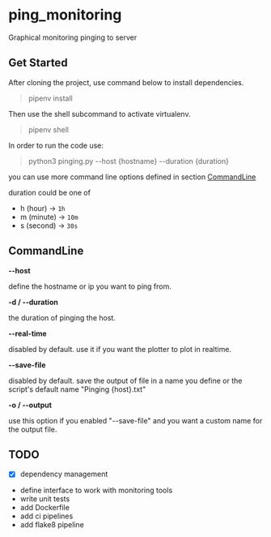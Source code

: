 # ping_monitoring
Graphical monitoring pinging to server 

Get Started
---
After cloning the project, use command below to install dependencies.
> pipenv install

Then use the shell subcommand to activate virtualenv.
> pipenv shell

In order to run the code use:
> python3 pinging.py --host {hostname} --duration {duration}

you can use more command line options defined in section [CommandLine](#commandline)

duration could be one of
* h (hour) -> `1h`
* m (minute) -> `10m`
* s (second) -> `30s`

## CommandLine

**--host**

define the hostname or ip you want to ping from.

**-d / --duration**

the duration of pinging the host.

**--real-time**

disabled by default. use it if you want the plotter to plot in realtime.

**--save-file**

disabled by default. save the output of file in a name you define or the script's default name "Pinging {host}.txt"

**-o / --output**

use this option if you enabled "--save-file" and you want a custom name for the output file.

TODO
---
- [x] dependency management
- define interface to work with monitoring tools
- write unit tests
- add Dockerfile
- add ci pipelines
- add flake8 pipeline
